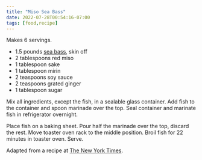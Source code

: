 ```yaml
---
title: "Miso Sea Bass"
date: 2022-07-28T00:54:16-07:00
tags: [food,recipe]
---
```

Makes 6 servings.

* 1.5 pounds [sea bass][2], skin off
* 2 tablespoons red miso
* 1 tablespoon sake
* 1 tablespoon mirin
* 2 teaspoons soy sauce
* 2 teaspoons grated ginger
* 1 tablespoon sugar

Mix all ingredients, except the fish, in a sealable glass container.
Add fish to the container and spoon marinade over the top.
Seal container and marinate fish in refrigerator overnight.

Place fish on a baking sheet. Pour half the marinade over the top, discard
the rest.
Move toaster oven rack to the middle position.
Broil fish for 22 minutes in toaster oven.
Serve.

Adapted from a recipe at [The New York Times][1].

[1]: https://cooking.nytimes.com/recipes/1015737-miso-glazed-sea-bass
[2]: https://www.costco.com/kirkland-signature-wild-chilean-sea-bass%2C-4-oz---6-oz-portion%2C-1.5-lbs.product.100444151.html

